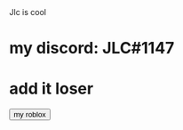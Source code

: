 <!DOCTYPE html>
<html>
	<head>
        <meta charset="utf-8">
        <meta name="viewport" content="width=device-width, initial-scale=1">
	</head>
	<body>
	Jlc is cool
    <h1>my discord: JLC#1147</h1>
    <h1>add it loser</h1>
    <body>
        <a href="https://www.roblox.com/users/272379870/profile">
            <button>my roblox</button>
    </body>
